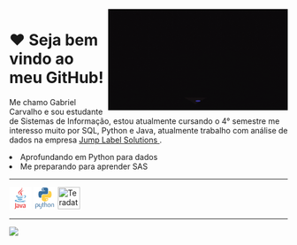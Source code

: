 <img src = "giphy.gif" width ="325px" align = "right">
<h1>❤ Seja bem vindo ao meu GitHub! </h1>
<p> Me chamo Gabriel Carvalho e sou estudante de Sistemas de Informação, estou atualmente cursando o 4° semestre me interesso muito por SQL, Python e Java, atualmente trabalho com análise de dados na empresa <a href = "https://www.jumplabel.com.br/"> Jump Label Solutions </a>. </p>

<li> Aprofundando em Python para dados </li>
<li> Me preparando para aprender SAS </li>

---

<div>
  <img src = "https://raw.githubusercontent.com/devicons/devicon/1119b9f84c0290e0f0b38982099a2bd027a48bf1/icons/java/java-original-wordmark.svg" title = "Java" width = "40" height = "40"/>
  <img src = "https://raw.githubusercontent.com/devicons/devicon/1119b9f84c0290e0f0b38982099a2bd027a48bf1/icons/python/python-original-wordmark.svg" title = "Python" width = "40" height = "40"/>
  <img src = "https://img.icons8.com/color/480/teradata.png" title = "Teradata" width = "40" height = "40"/>
 </div>


---

<a href = "https://www.linkedin.com/in/gacarvalho29/" target="_blank"> <img src = "https://img.shields.io/badge/linkedin-%230077B5.svg?style=for-the-badge&logo=linkedin&logoColor=white"></a>
